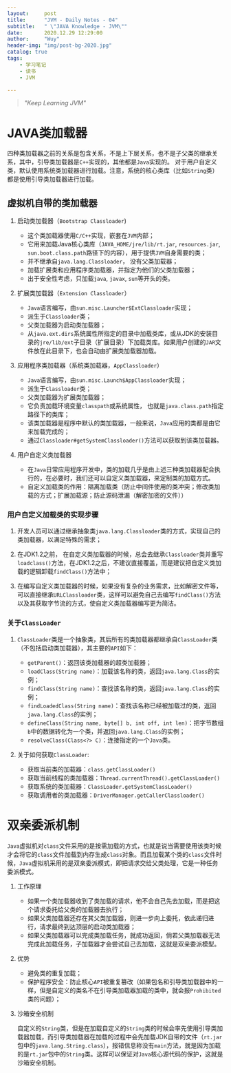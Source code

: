 ```yaml
---
layout:     post
title:      "JVM - Daily Notes - 04"
subtitle:   " \"JAVA Knowledge - JVM\""
date:       2020.12.29 12:29:00
author:     "Wuy"
header-img: "img/post-bg-2020.jpg"
catalog: true
tags:
    - 学习笔记
    - 读书
    - JVM

---
```


> *"Keep Learning JVM"*

# JAVA类加载器

四种类加载器之前的关系是包含关系，不是上下层关系，也不是子父类的继承关系，其中，引导类加载器是`C++`实现的，其他都是`Java`实现的。
对于用户自定义类，默认使用系统类加载器进行加载。注意，系统的核心类库（比如`String`类）都是使用引导类加载器进行加载。

## 虚拟机自带的类加载器

1. 启动类加载器（`Bootstrap Classloader`)
   
   - 这个类加载器使用`C/C++`实现，嵌套在`JVM`内部；
   - 它用来加载Java核心类库（`JAVA_HOME/jre/lib/rt.jar`, `resources.jar`, `sun.boot.class.path`路径下的内容），用于提供`JVM`自身需要的类；
   - 并不继承自`java.lang.Classloader`， 没有父类加载器； 
   - 加载扩展类和应用程序类加载器，并指定为他们的父类加载器；
   - 出于安全性考虑，只加载`java`, `javax`, `sun`等开头的类。

2. 扩展类加载器（`Extension Classloader`）

   - `Java`语言编写，由`sun.misc.Launcher$ExtClassloader`实现；
   - 派生于`Classloader`类；
   - 父类加载器为启动类加载器；
   - 从`java.ext.dirs`系统属性所指定的目录中加载类库，或从JDK的安装目录的`jre/lib/ext`子目录（扩展目录）下加载类库。如果用户创建的`JAR`文件放在此目录下，也会自动由扩展类加载器加载。

3. 应用程序类加载器（系统类加载器，`AppClassloader`）

   - `Java`语言编写，由`sun.misc.Launch$AppClassloader`实现；
   - 派生于`Classloader`类；
   - 父类加载器为扩展类加载器；
   - 它负责加载环境变量`classpath`或系统属性， 也就是`java.class.path`指定路径下的类库；
   - 该类加载器是程序中默认的类加载器，一般来说，`Java`应用的类都是由它来加载完成的；
   - 通过`Classloader#getSystemClassloader()`方法可以获取到该类加载器。

4. 用户自定义类加载器

   - 在`Java`日常应用程序开发中，类的加载几乎是由上述三种类加载器配合执行的，在必要时，我们还可以自定义类加载器，来定制类的加载方式。
   - 自定义加载类的作用：隔离加载类（防止中间件使用的类冲突；修改类加载的方式；扩展加载源；防止源码泄漏（解密加密的文件））

### 用户自定义加载类的实现步骤

1. 开发人员可以通过继承抽象类`java.lang.Classloader`类的方式，实现自己的类加载器，以满足特殊的需求；

2. 在JDK1.2之前， 在自定义类加载器的时候，总会去继承`Classloader`类并重写`loadclass()`方法，在JDK1.2之后，不建议直接覆盖，而是建议把自定义类加载的逻辑卸载`findClass()`方法中；

3. 在编写自定义类加载器的时候，如果没有复杂的业务需求，比如解密文件等，可以直接继承`URLClassloader`类，这样可以避免自己去编写`findClass()`方法以及其获取字节流的方式，使自定义类加载器编写更为简洁。

### 关于`ClassLoader`

1. `ClassLoader`类是一个抽象类，其后所有的类加载器都继承自`ClassLoader`类（不包括启动类加载器），其主要的`API`如下：
   
    - `getParent()`：返回该类加载器的超类加载器；
    - `loadClass(String name)`：加载该名称的类，返回`java.lang.Class`的实例； 
    - `findClass(String name)`：查找该名称的类，返回`java.lang.Class`的实例；
    - `findLoadedClass(String name)`：查找该名称已经被加载过的类，返回`java.lang.Class`的实例；
    - `defineClass(String name, byte[] b, int off, int len)`：把字节数组`b`中的数据转化为一个类，并返回`java.lang.Class`的实例；
    - `resolveClass(Class<?> C)`：连接指定的一个`Java`类。

2. 关于如何获取`ClassLoader`:

    - 获取当前类的加载器：`class.getClassLoader()`
    - 获取当前线程的类加载器：`Thread.currentThread().getClassLoader()`
    - 获取系统的类加载器：`ClassLoader.getSystemClassLoader()`
    - 获取调用者的类加载器：`DriverManager.getCallerClassloader()`

# 双亲委派机制

`Java`虚拟机对`class`文件采用的是按需加载的方式，也就是说当需要使用该类时候才会将它的`class`文件加载到内存生成`class`对象。而且加载某个类的`class`文件时候，`Java`虚拟机采用的是双亲委派模式，即把请求交给父类处理，它是一种任务委派模式。

1. 工作原理

    - 如果一个类加载器收到了类加载的请求，他不会自己先去加载，而是把这个请求委托给父类的加载器去执行；
    - 如果父类加载器还存在其父类加载器，则进一步向上委托，依此递归进行，请求最终到达顶层的启动类加载器；
    - 如果父类加载器可以完成类加载任务，就成功返回，倘若父类加载器无法完成此加载任务，子加载器才会尝试自己去加载，这就是双亲委派模型。

2. 优势

    - 避免类的重复加载；
    - 保护程序安全：防止核心`API`被重复篡改（如果包名和引导类加载器中的一样，但是自定义的类名不在引导类加载器加载的类中，就会报`Prohibited`类的问题）；

3. 沙箱安全机制

    自定义的`String`类，但是在加载自定义的`String`类的时候会率先使用引导类加载器加载，而引导类加载器在加载的过程中会先加载JDK自带的文件（`rt.jar`包中的`java.lang.String.class`），报错信息称没有`main`方法，就是因为加载的是`rt.jar`包中的`String`类。这样可以保证对`Java`核心源代码的保护，这就是沙箱安全机制。